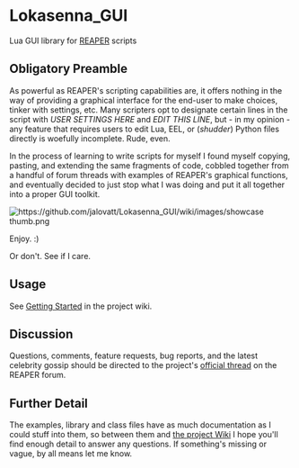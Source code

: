 # Lokasenna_GUI
Lua GUI library for [REAPER][1] scripts

## Obligatory Preamble
As powerful as REAPER's scripting capabilities are, it offers nothing in the way of
providing a graphical interface for the end-user to make choices, tinker with settings, etc.
Many scripters opt to designate certain lines in the script with _USER_ _SETTINGS_
_HERE_ and _EDIT_ _THIS_ _LINE_, but - in my opinion - any feature that requires users to edit
Lua, EEL, or (_*shudder*_) Python files directly is woefully incomplete. Rude, even.
  
In the process of learning to write scripts for myself I found myself copying, pasting, and
extending the same fragments of code, cobbled together from a handful of forum threads
with examples of REAPER's graphical functions, and eventually decided to just stop what I
was doing and put it all together into a proper GUI toolkit.

![https://github.com/jalovatt/Lokasenna_GUI/wiki/images/showcase thumb.png][5]

Enjoy. :)

Or don't. See if I care.

## Usage
See [Getting Started][4] in the project wiki.

## Discussion
Questions, comments, feature requests, bug reports, and the latest celebrity gossip should be 
directed to the project's [official thread][3] on the REAPER forum.

## Further Detail
The examples, library and class files have as much documentation as I could stuff into them, so
between them and [the project Wiki][2] I hope you'll find enough detail to answer any questions.
If something's missing or vague, by all means let me know.

[1]: https://www.reaper.fm/
[2]: https://github.com/jalovatt/Lokasenna_GUI/wiki
[3]: https://forum.cockos.com/showthread.php?t=177772
[4]: https://github.com/jalovatt/Lokasenna_GUI/wiki/1.01-Getting-started
[5]: https://github.com/jalovatt/Lokasenna_GUI/wiki/images/showcase.png